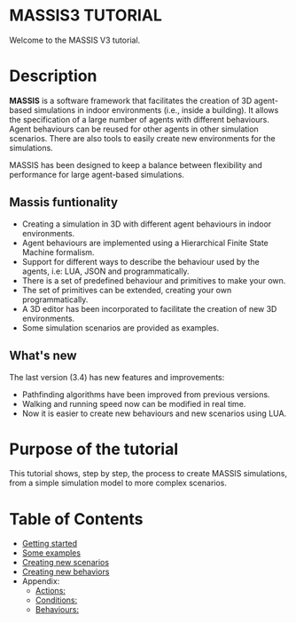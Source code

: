 # MASSIS3 TUTORIAL

Welcome to the MASSIS V3 tutorial.

# Description

**MASSIS** is a software framework that facilitates the creation of 3D agent-based simulations in indoor environments (i.e., inside a building). It allows the specification of a large number of agents with different behaviours. Agent behaviours can be reused for other agents  in other simulation scenarios. There are also tools to easily create  new  environments for the simulations.

MASSIS has been designed to keep a balance between flexibility and performance for large agent-based simulations.

<!-- The next figure shows the MASSIS' software architecture. -->

## Massis funtionality

* Creating a simulation in 3D with different agent behaviours in indoor environments.
* Agent behaviours are implemented using a Hierarchical Finite State Machine formalism.
* Support for different ways to describe the behaviour used by the agents, i.e:  LUA, JSON and programmatically.
* There is a set of predefined behaviour and primitives to make your own.
* The set of primitives can be extended, creating your own programmatically.
* A 3D editor has been incorporated to facilitate the creation of new 3D environments.
* Some simulation scenarios are provided as examples.

## What's new

The last version (3.4) has new features and improvements:

* Pathfinding algorithms have been improved from previous versions.
* Walking and running speed now can be modified in real time. 
* Now it is easier to create new behaviours and new scenarios using LUA.


# Purpose of the tutorial

This tutorial shows, step by step, the process to create MASSIS simulations,  from a simple simulation model to more complex scenarios.

# Table of Contents

* [Getting started](getting_started.md)
* [Some examples](Examples.md)
* [Creating new scenarios](creatingNewScenario.md)
* [Creating new behaviors](creatingNewBehavior.md)
* Appendix:
    * [Actions:](appendix_actions.md)
    * [Conditions:](appendix_conditions.md)
    * [Behaviours:](appendix_behaviours.md)


